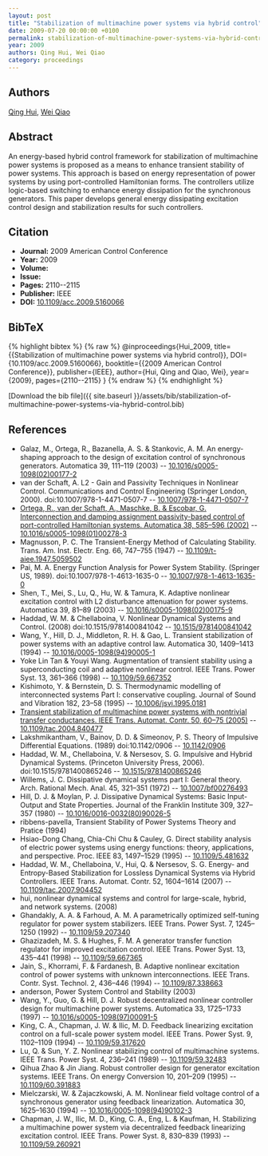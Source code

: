 ```yaml
---
layout: post
title: "Stabilization of multimachine power systems via hybrid control"
date: 2009-07-20 00:00:00 +0100
permalink: stabilization-of-multimachine-power-systems-via-hybrid-control
year: 2009
authors: Qing Hui, Wei Qiao
category: proceedings
---
```

 
## Authors
[Qing Hui](authors/qing-hui), [Wei Qiao](authors/wei-qiao)
 
## Abstract
An energy-based hybrid control framework for stabilization of multimachine power systems is proposed as a means to enhance transient stability of power systems. This approach is based on energy representation of power systems by using port-controlled Hamiltonian forms. The controllers utilize logic-based switching to enhance energy dissipation for the synchronous generators. This paper develops general energy dissipating excitation control design and stabilization results for such controllers.
 
## Citation
- **Journal:** 2009 American Control Conference
- **Year:** 2009
- **Volume:** 
- **Issue:** 
- **Pages:** 2110--2115
- **Publisher:** IEEE
- **DOI:** [10.1109/acc.2009.5160066](https://doi.org/10.1109/acc.2009.5160066)
 
## BibTeX
{% highlight bibtex %}
{% raw %}
@inproceedings{Hui_2009,
  title={{Stabilization of multimachine power systems via hybrid control}},
  DOI={10.1109/acc.2009.5160066},
  booktitle={{2009 American Control Conference}},
  publisher={IEEE},
  author={Hui, Qing and Qiao, Wei},
  year={2009},
  pages={2110--2115}
}
{% endraw %}
{% endhighlight %}
 
[Download the bib file]({{ site.baseurl }}/assets/bib/stabilization-of-multimachine-power-systems-via-hybrid-control.bib)
 
## References
- Galaz, M., Ortega, R., Bazanella, A. S. & Stankovic, A. M. An energy-shaping approach to the design of excitation control of synchronous generators. Automatica 39, 111–119 (2003) -- [10.1016/s0005-1098(02)00177-2](https://doi.org/10.1016/s0005-1098(02)00177-2)
- van der Schaft, A. L2 - Gain and Passivity Techniques in Nonlinear Control. Communications and Control Engineering (Springer London, 2000). doi:10.1007/978-1-4471-0507-7 -- [10.1007/978-1-4471-0507-7](https://doi.org/10.1007/978-1-4471-0507-7)
- [Ortega, R., van der Schaft, A., Maschke, B. & Escobar, G. Interconnection and damping assignment passivity-based control of port-controlled Hamiltonian systems. Automatica 38, 585–596 (2002)](interconnection-and-damping-assignment-passivity-based-control-of-port-controlled-hamiltonian-systems) -- [10.1016/s0005-1098(01)00278-3](https://doi.org/10.1016/s0005-1098(01)00278-3)
- Magnusson, P. C. The Transient-Energy Method of Calculating Stability. Trans. Am. Inst. Electr. Eng. 66, 747–755 (1947) -- [10.1109/t-aiee.1947.5059502](https://doi.org/10.1109/t-aiee.1947.5059502)
- Pai, M. A. Energy Function Analysis for Power System Stability. (Springer US, 1989). doi:10.1007/978-1-4613-1635-0 -- [10.1007/978-1-4613-1635-0](https://doi.org/10.1007/978-1-4613-1635-0)
- Shen, T., Mei, S., Lu, Q., Hu, W. & Tamura, K. Adaptive nonlinear excitation control with L2 disturbance attenuation for power systems. Automatica 39, 81–89 (2003) -- [10.1016/s0005-1098(02)00175-9](https://doi.org/10.1016/s0005-1098(02)00175-9)
- Haddad, W. M. & Chellaboina, V. Nonlinear Dynamical Systems and Control. (2008) doi:10.1515/9781400841042 -- [10.1515/9781400841042](https://doi.org/10.1515/9781400841042)
- Wang, Y., Hill, D. J., Middleton, R. H. & Gao, L. Transient stabilization of power systems with an adaptive control law. Automatica 30, 1409–1413 (1994) -- [10.1016/0005-1098(94)90005-1](https://doi.org/10.1016/0005-1098(94)90005-1)
- Yoke Lin Tan & Youyi Wang. Augmentation of transient stability using a superconducting coil and adaptive nonlinear control. IEEE Trans. Power Syst. 13, 361–366 (1998) -- [10.1109/59.667352](https://doi.org/10.1109/59.667352)
- Kishimoto, Y. & Bernstein, D. S. Thermodynamic modelling of interconnected systems Part I: conservative coupling. Journal of Sound and Vibration 182, 23–58 (1995) -- [10.1006/jsvi.1995.0181](https://doi.org/10.1006/jsvi.1995.0181)
- [Transient stabilization of multimachine power systems with nontrivial transfer conductances. IEEE Trans. Automat. Contr. 50, 60–75 (2005)](transient-stabilization-of-multimachine-power-systems-with-nontrivial-transfer-conductances) -- [10.1109/tac.2004.840477](https://doi.org/10.1109/tac.2004.840477)
- Lakshmikantham, V., Bainov, D. D. & Simeonov, P. S. Theory of Impulsive Differential Equations. (1989) doi:10.1142/0906 -- [10.1142/0906](https://doi.org/10.1142/0906)
- Haddad, W. M., Chellaboina, V. & Nersesov, S. G. Impulsive and Hybrid Dynamical Systems. (Princeton University Press, 2006). doi:10.1515/9781400865246 -- [10.1515/9781400865246](https://doi.org/10.1515/9781400865246)
- Willems, J. C. Dissipative dynamical systems part I: General theory. Arch. Rational Mech. Anal. 45, 321–351 (1972) -- [10.1007/bf00276493](https://doi.org/10.1007/bf00276493)
- Hill, D. J. & Moylan, P. J. Dissipative Dynamical Systems: Basic Input-Output and State Properties. Journal of the Franklin Institute 309, 327–357 (1980) -- [10.1016/0016-0032(80)90026-5](https://doi.org/10.1016/0016-0032(80)90026-5)
- ribbens-pavella, Transient Stability of Power Systems Theory and Pratice (1994)
- Hsiao-Dong Chang, Chia-Chi Chu & Cauley, G. Direct stability analysis of electric power systems using energy functions: theory, applications, and perspective. Proc. IEEE 83, 1497–1529 (1995) -- [10.1109/5.481632](https://doi.org/10.1109/5.481632)
- Haddad, W. M., Chellaboina, V., Hui, Q. & Nersesov, S. G. Energy- and Entropy-Based Stabilization for Lossless Dynamical Systems via Hybrid Controllers. IEEE Trans. Automat. Contr. 52, 1604–1614 (2007) -- [10.1109/tac.2007.904452](https://doi.org/10.1109/tac.2007.904452)
- hui, nonlinear dynamical systems and control for large-scale, hybrid, and network systems. (2008)
- Ghandakly, A. A. & Farhoud, A. M. A parametrically optimized self-tuning regulator for power system stabilizers. IEEE Trans. Power Syst. 7, 1245–1250 (1992) -- [10.1109/59.207340](https://doi.org/10.1109/59.207340)
- Ghazizadeh, M. S. & Hughes, F. M. A generator transfer function regulator for improved excitation control. IEEE Trans. Power Syst. 13, 435–441 (1998) -- [10.1109/59.667365](https://doi.org/10.1109/59.667365)
- Jain, S., Khorrami, F. & Fardanesh, B. Adaptive nonlinear excitation control of power systems with unknown interconnections. IEEE Trans. Contr. Syst. Technol. 2, 436–446 (1994) -- [10.1109/87.338663](https://doi.org/10.1109/87.338663)
- anderson, Power System Control and Stability (2003)
- Wang, Y., Guo, G. & Hill, D. J. Robust decentralized nonlinear controller design for multimachine power systems. Automatica 33, 1725–1733 (1997) -- [10.1016/s0005-1098(97)00091-5](https://doi.org/10.1016/s0005-1098(97)00091-5)
- King, C. A., Chapman, J. W. & Ilic, M. D. Feedback linearizing excitation control on a full-scale power system model. IEEE Trans. Power Syst. 9, 1102–1109 (1994) -- [10.1109/59.317620](https://doi.org/10.1109/59.317620)
- Lu, Q. & Sun, Y. Z. Nonlinear stabilizing control of multimachine systems. IEEE Trans. Power Syst. 4, 236–241 (1989) -- [10.1109/59.32483](https://doi.org/10.1109/59.32483)
- Qihua Zhao & Jin Jiang. Robust controller design for generator excitation systems. IEEE Trans. On energy Conversion 10, 201–209 (1995) -- [10.1109/60.391883](https://doi.org/10.1109/60.391883)
- Mielczarski, W. & Zajaczkowski, A. M. Nonlinear field voltage control of a synchronous generator using feedback linearization. Automatica 30, 1625–1630 (1994) -- [10.1016/0005-1098(94)90102-3](https://doi.org/10.1016/0005-1098(94)90102-3)
- Chapman, J. W., Ilic, M. D., King, C. A., Eng, L. & Kaufman, H. Stabilizing a multimachine power system via decentralized feedback linearizing excitation control. IEEE Trans. Power Syst. 8, 830–839 (1993) -- [10.1109/59.260921](https://doi.org/10.1109/59.260921)

